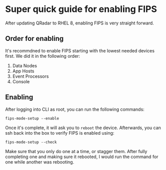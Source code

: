 # Super quick guide for enabling FIPS
After updating QRadar to RHEL 8, enabling FIPS is very straight forward. 

## Order for enabling
It's recommdned to enable FIPS starting with the lowest needed devices first. We did it in the following order:
1. Data Nodes
2. App Hosts
3. Event Processors
4. Console

## Enabling
After logging into CLI as root, you can run the following commands:
```
fips-mode-setup --enable
```
Once it's complete, it will ask you to `reboot` the device. Afterwards, you can ssh back into the box to verify FIPS is enabled using:
```
fips-mode-setup --check
```
Make sure that you only do one at a time, or stagger them. After fully completing one and making sure it rebooted, I would run the command for one while another
was rebooting.
